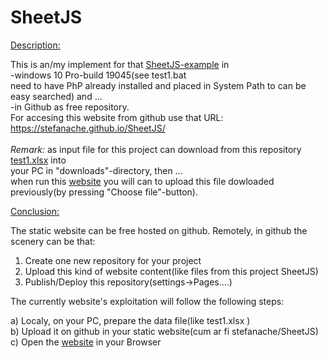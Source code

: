 # SheetJS
<a href="https://stefanache.github.io/SheetJS/">Description:</a>

This is an/my implement for that <a title="Thanks a lot for this product"  href="https://jstool.gitlab.io/demo/sheetjs-xlsx-js/">SheetJS-example</a> in <br/>
-windows 10 Pro-build 19045(see test1.bat <br/>need to have PhP already installed and placed in System Path to can be easy searched) and ...<br/>
-in Github as free repository.<br/> 
 For accesing this website from github use that URL:   https://stefanache.github.io/SheetJS/<br/>
<br/><i>Remark:</i>
as input file for this project can download from this repository[ test1.xlsx](https://github.com/stefanache/SheetJS/blob/main/test1.xlsx) into <br/>
your PC in "downloads"-directory, then ...<br/>
when run this <a href="https://stefanache.github.io/SheetJS/">website</a> you will can to upload this file dowloaded previously(by pressing "Choose file"-button).

<a href="https://stefanache.github.io/SheetJS/">Conclusion:</a>

The static website can be free hosted on github.
Remotely, in github the scenery can be that:
1) Create one new repository for your project
2) Upload this kind of website content(like files from this project SheetJS)
3) Publish/Deploy this repository(settings->Pages....)

   
The currently website's exploitation will follow the following steps:

a) Localy, on your PC, prepare the data file(like test1.xlsx )<br/>
b) Upload it on github in your static website(cum ar fi  stefanache/SheetJS)<br/>
c) Open the <a href="https://stefanache.github.io/SheetJS/">website</a> in your Browser
